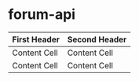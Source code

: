 # forum-api

| First Header  | Second Header |
| ------------- | ------------- |
| Content Cell  | Content Cell  |
| Content Cell  | Content Cell  |


